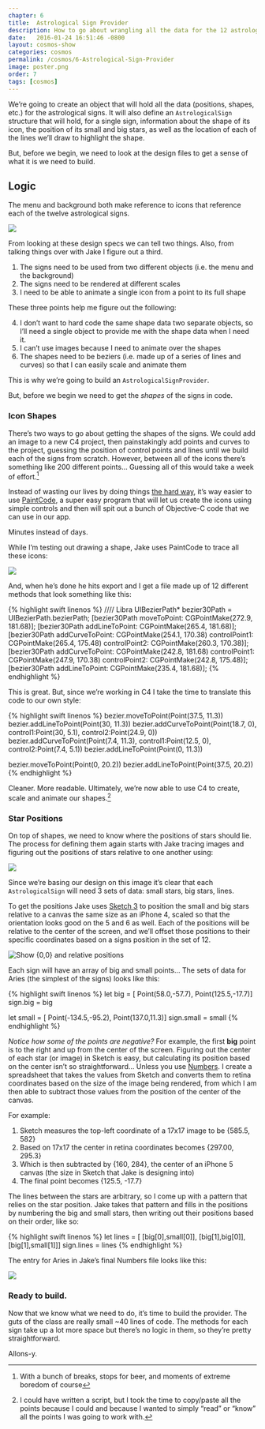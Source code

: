 ```yaml
---
chapter: 6
title:  Astrological Sign Provider
description: How to go about wrangling all the data for the 12 astrological signs.
date:   2016-01-24 16:51:46 -0800
layout: cosmos-show
categories: cosmos
permalink: /cosmos/6-Astrological-Sign-Provider
image: poster.png
order: 7
tags: [cosmos]
---
```


We’re going to create an object that will hold all the data (positions, shapes, etc.) for the astrological signs. It will also define an `AstrologicalSign` structure that will hold, for a single sign, information about the shape of its icon, the position of its small and big stars, as well as the location of each of the lines we’ll draw to highlight the shape.

But, before we begin, we need to look at the design files to get a sense of what it is we need to build.

## Logic

The menu and background both make reference to icons that reference each of the twelve astrological signs.

![](01.png)

From looking at these design specs we can tell two things. Also, from talking things over with Jake I figure out a third.

1. The signs need to be used from two different objects (i.e. the menu and the background)
2. The signs need to be rendered at different scales
3. I need to be able to animate a single icon from a point to its full shape

These three points help me figure out the following:

4. I don’t want to hard code the same shape data two separate objects, so I’ll need a single object to provide me with the shape data when I need it.
5. I can’t use images because I need to animate over the shapes
6. The shapes need to be beziers (i.e. made up of a series of lines and curves) so that I can easily scale and animate them

This is why we’re going to build an `AstrologicalSignProvider`.

But, before we begin we need to get the _shapes_ of the signs in code.

### Icon Shapes

There’s two ways to go about getting the shapes of the signs. We could add an image to a new C4 project, then painstakingly add points and curves to the project, guessing the position of control points and lines until we build each of the signs from scratch. However, between all of the icons there’s something like 200 different points… Guessing all of this would take a week of effort.[^1]

[^1]: With a bunch of breaks, stops for beer, and moments of extreme boredom of course

Instead of wasting our lives by doing things [the hard way](http://reliancehvg.co.in/store/images/P/hard%20way_dvd1.jpg), it’s way easier to use [PaintCode](http://www.paintcodeapp.com/), a super easy program that will let us create the icons using simple controls and then will spit out a bunch of Objective-C code that we can use in our app.

Minutes instead of days.

While I’m testing out drawing a shape, Jake uses PaintCode to trace all these icons:

![](02.png)

And, when he’s done he hits export and I get a file made up of 12 different methods that look something like this:

{% highlight swift linenos %}
//// Libra
UIBezierPath* bezier30Path = UIBezierPath.bezierPath;
[bezier30Path moveToPoint: CGPointMake(272.9, 181.68)];
[bezier30Path addLineToPoint: CGPointMake(265.4, 181.68)];
[bezier30Path addCurveToPoint: CGPointMake(254.1, 170.38) controlPoint1: CGPointMake(265.4, 175.48) controlPoint2: CGPointMake(260.3, 170.38)];
[bezier30Path addCurveToPoint: CGPointMake(242.8, 181.68) controlPoint1: CGPointMake(247.9, 170.38) controlPoint2: CGPointMake(242.8, 175.48)];
[bezier30Path addLineToPoint: CGPointMake(235.4, 181.68)];
{% endhighlight %}

This is great. But, since we’re working in C4 I take the time to translate this code to our own style:

{% highlight swift linenos %}
bezier.moveToPoint(Point(37.5, 11.3))
bezier.addLineToPoint(Point(30, 11.3))
bezier.addCurveToPoint(Point(18.7, 0), control1:Point(30, 5.1), control2:Point(24.9, 0))
bezier.addCurveToPoint(Point(7.4, 11.3), control1:Point(12.5, 0), control2:Point(7.4, 5.1))
bezier.addLineToPoint(Point(0, 11.3))

bezier.moveToPoint(Point(0, 20.2))
bezier.addLineToPoint(Point(37.5, 20.2))
{% endhighlight %}

Cleaner. More readable. Ultimately, we’re now able to use C4 to create, scale and animate our shapes.[^2]

[^2]: I could have written a script, but I took the time to copy/paste all the points because I could and because I wanted to simply “read” or “know” all the points I was going to work with.

### Star Positions

On top of shapes, we need to know where the positions of stars should lie. The process for defining them again starts with Jake tracing images and figuring out the positions of stars relative to one another using:

![](03.png)

Since we’re basing our design on this image it’s clear that each `AstrologicalSign` will need 3 sets of data: small stars, big stars, lines.

To get the positions Jake uses [Sketch 3](http://bohemiancoding.com/sketch/) to position the small and big stars relative to a canvas the same size as an iPhone 4, scaled so that the orientation looks good on the 5 and 6 as well. Each of the positions will be relative to the center of the screen, and we’ll offset those positions to their specific coordinates based on a signs position in the set of 12.

![Show {0,0} and relative positions](04.png)

Each sign will have an array of big and small points… The sets of data for Aries (the simplest of the signs) looks like this:

{% highlight swift linenos %}
let big = [
Point(58.0,-57.7),
Point(125.5,-17.7)]
sign.big = big

let small = [
Point(-134.5,-95.2),
Point(137.0,11.3)]
sign.small = small
{% endhighlight %}

_Notice how some of the points are negative?_ For example, the first __big__ point is to the right and up from the center of the screen. Figuring out the center of each star (or image) in Sketch is easy, but calculating its position based on the center isn’t so straightforward… Unless you use [Numbers](http://www.apple.com/ca/ios/numbers/). I create a spreadsheet that takes the values from Sketch and converts them to retina coordinates based on the size of the image being rendered, from which I am then able to subtract those values from the position of the center of the canvas.

For example:

1. Sketch measures the top-left coordinate of a 17x17 image to be {585.5, 582}
2. Based on 17x17 the center in retina coordinates becomes {297.00, 295.3}
3. Which is then subtracted by {160, 284}, the center of an iPhone 5 canvas (the size in Sketch that Jake is designing into)
4. The final point becomes {125.5, -17.7}

The lines between the stars are arbitrary, so I come up with a pattern that relies on the star position. Jake takes that pattern and fills in the positions by numbering the big and small stars, then writing out their positions based on their order, like so:

{% highlight swift linenos %}
let lines = [
[big[0],small[0]],
[big[1],big[0]],
[big[1],small[1]]]
sign.lines = lines
{% endhighlight %}

The entry for Aries in Jake’s final Numbers file looks like this:

![](05.png)

### Ready to build.

Now that we know what we need to do, it’s time to build the provider. The guts of the class are really small ~40 lines of code. The methods for each sign take up a lot more space but there’s no logic in them, so they’re pretty straightforward.

Allons-y.
